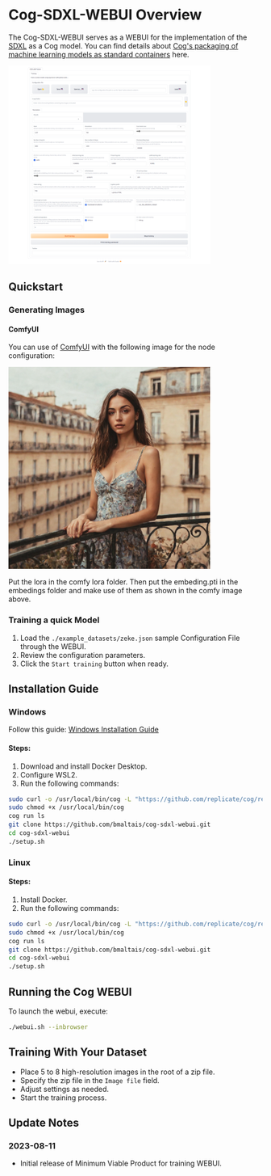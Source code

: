 # Cog-SDXL-WEBUI Overview

The Cog-SDXL-WEBUI serves as a WEBUI for the implementation of the [SDXL](https://github.com/Stability-AI/generative-models) as a Cog model. You can find details about [Cog's packaging of machine learning models as standard containers](https://github.com/replicate/cog-sdxl) here.

<img src="images/webui.png" alt="WEBUI image" width="400"/>

## Quickstart
### Generating Images
#### ComfyUI

You can use of [ComfyUI](https://github.com/comfyanonymous/ComfyUI) with the following image for the node configuration:

<img src="images/ComfyUI_00852_.png" alt="Comfy node image" width="400"/>

Put the lora in the comfy lora folder. Then put the embeding.pti in the embedings folder and make use of them as shown in the comfy image above.

### Training a quick Model

1. Load the `./example_datasets/zeke.json` sample Configuration File through the WEBUI.
2. Review the configuration parameters.
3. Click the `Start training` button when ready.

## Installation Guide

### Windows

Follow this guide: [Windows Installation Guide](https://github.com/replicate/cog/blob/main/docs/wsl2/wsl2.md)

#### Steps:

1. Download and install Docker Desktop.
2. Configure WSL2.
3. Run the following commands:

```bash
sudo curl -o /usr/local/bin/cog -L "https://github.com/replicate/cog/releases/latest/download/cog_$(uname -s)_$(uname -m)"
sudo chmod +x /usr/local/bin/cog
cog run ls
git clone https://github.com/bmaltais/cog-sdxl-webui.git
cd cog-sdxl-webui
./setup.sh
```

### Linux

#### Steps:

1. Install Docker.
2. Run the following commands:

```bash
sudo curl -o /usr/local/bin/cog -L "https://github.com/replicate/cog/releases/latest/download/cog_$(uname -s)_$(uname -m)"
sudo chmod +x /usr/local/bin/cog
cog run ls
git clone https://github.com/bmaltais/cog-sdxl-webui.git
cd cog-sdxl-webui
./setup.sh
```

## Running the Cog WEBUI

To launch the webui, execute:

```bash
./webui.sh --inbrowser
```

## Training With Your Dataset

- Place 5 to 8 high-resolution images in the root of a zip file.
- Specify the zip file in the `Image file` field.
- Adjust settings as needed.
- Start the training process.

## Update Notes

### 2023-08-11

- Initial release of Minimum Viable Product for training WEBUI.